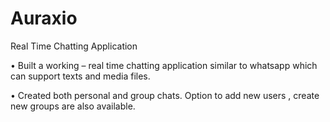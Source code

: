 # Auraxio
Real Time Chatting Application

•	Built a working – real time chatting application similar to whatsapp which can support texts and media files.

•	Created both personal and group chats. Option to add new users , create new groups are also available.
